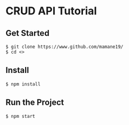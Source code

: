 # CRUD API Tutorial

## Get Started
```
$ git clone https://www.github.com/mamane19/
$ cd <>
```

## Install
```
$ npm install
```

## Run the Project
```
$ npm start
```